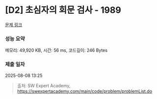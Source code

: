 # [D2] 초심자의 회문 검사 - 1989 

[문제 링크](https://swexpertacademy.com/main/code/problem/problemDetail.do?contestProbId=AV5PyTLqAf4DFAUq) 

### 성능 요약

메모리: 49,920 KB, 시간: 56 ms, 코드길이: 246 Bytes

### 제출 일자

2025-08-08 13:25



> 출처: SW Expert Academy, https://swexpertacademy.com/main/code/problem/problemList.do
